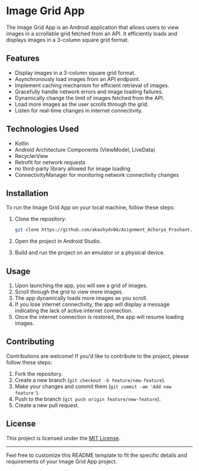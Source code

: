 # Image Grid App

The Image Grid App is an Android application that allows users to view images in a scrollable grid fetched from an API. It efficiently loads and displays images in a 3-column square grid format.

## Features

- Display images in a 3-column square grid format.
- Asynchronously load images from an API endpoint.
- Implement caching mechanism for efficient retrieval of images.
- Gracefully handle network errors and image loading failures.
- Dynamically change the limit of images fetched from the API.
- Load more images as the user scrolls through the grid.
- Listen for real-time changes in internet connectivity.

## Technologies Used

- Kotlin
- Android Architecture Components (ViewModel, LiveData)
- RecyclerView
- Retrofit for network requests
- no third-party library allowed for image loading
- ConnectivityManager for monitoring network connectivity changes

## Installation

To run the Image Grid App on your local machine, follow these steps:

1. Clone the repository:

   ```bash
   git clone https://github.com/akashydv04/Asignment_Acharya_Prashant.git
   ```

2. Open the project in Android Studio.

3. Build and run the project on an emulator or a physical device.

## Usage

1. Upon launching the app, you will see a grid of images.
2. Scroll through the grid to view more images.
3. The app dynamically loads more images as you scroll.
4. If you lose internet connectivity, the app will display a message indicating the lack of active internet connection.
5. Once the internet connection is restored, the app will resume loading images.

## Contributing

Contributions are welcome! If you'd like to contribute to the project, please follow these steps:

1. Fork the repository.
2. Create a new branch (`git checkout -b feature/new-feature`).
3. Make your changes and commit them (`git commit -am 'Add new feature'`).
4. Push to the branch (`git push origin feature/new-feature`).
5. Create a new pull request.

## License

This project is licensed under the [MIT License](LICENSE).

---

Feel free to customize this README template to fit the specific details and requirements of your Image Grid App project.

